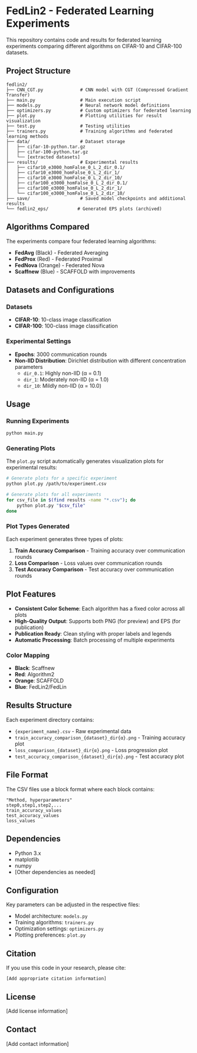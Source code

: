 # FedLin2 - Federated Learning Experiments

This repository contains code and results for federated learning experiments comparing different algorithms on CIFAR-10 and CIFAR-100 datasets.

## Project Structure

```
fedlin2/
├── CNN_CGT.py              # CNN model with CGT (Compressed Gradient Transfer)
├── main.py                 # Main execution script
├── models.py               # Neural network model definitions
├── optimizers.py           # Custom optimizers for federated learning
├── plot.py                 # Plotting utilities for result visualization
├── test.py                 # Testing utilities
├── trainers.py             # Training algorithms and federated learning methods
├── data/                   # Dataset storage
│   ├── cifar-10-python.tar.gz
│   ├── cifar-100-python.tar.gz
│   └── [extracted datasets]
├── results/                # Experimental results
│   ├── cifar10_e3000_homFalse_0_L_2_dir_0.1/
│   ├── cifar10_e3000_homFalse_0_L_2_dir_1/
│   ├── cifar10_e3000_homFalse_0_L_2_dir_10/
│   ├── cifar100_e3000_homFalse_0_L_2_dir_0.1/
│   ├── cifar100_e3000_homFalse_0_L_2_dir_1/
│   └── cifar100_e3000_homFalse_0_L_2_dir_10/
├── save/                   # Saved model checkpoints and additional results
└── fedlin2_eps/           # Generated EPS plots (archived)
```

## Algorithms Compared

The experiments compare four federated learning algorithms:

- **FedAvg** (Black) - Federated Averaging
- **FedProx** (Red) - Federated Proximal
- **FedNova** (Orange) - Federated Nova
- **Scaffnew** (Blue) - SCAFFOLD with improvements

## Datasets and Configurations

### Datasets
- **CIFAR-10**: 10-class image classification
- **CIFAR-100**: 100-class image classification

### Experimental Settings
- **Epochs**: 3000 communication rounds
- **Non-IID Distribution**: Dirichlet distribution with different concentration parameters
  - `dir_0.1`: Highly non-IID (α = 0.1)
  - `dir_1`: Moderately non-IID (α = 1.0)
  - `dir_10`: Mildly non-IID (α = 10.0)

## Usage

### Running Experiments
```bash
python main.py
```

### Generating Plots
The `plot.py` script automatically generates visualization plots for experimental results:

```bash
# Generate plots for a specific experiment
python plot.py /path/to/experiment.csv

# Generate plots for all experiments
for csv_file in $(find results -name "*.csv"); do
    python plot.py "$csv_file"
done
```

### Plot Types Generated
Each experiment generates three types of plots:
1. **Train Accuracy Comparison** - Training accuracy over communication rounds
2. **Loss Comparison** - Loss values over communication rounds  
3. **Test Accuracy Comparison** - Test accuracy over communication rounds

## Plot Features

- **Consistent Color Scheme**: Each algorithm has a fixed color across all plots
- **High-Quality Output**: Supports both PNG (for preview) and EPS (for publication)
- **Publication Ready**: Clean styling with proper labels and legends
- **Automatic Processing**: Batch processing of multiple experiments

### Color Mapping
- **Black**: Scaffnew
- **Red**: Algorithm2
- **Orange**: SCAFFOLD
- **Blue**: FedLin2/FedLin

## Results Structure

Each experiment directory contains:
- `{experiment_name}.csv` - Raw experimental data
- `train_accuracy_comparison_{dataset}_dir{α}.png` - Training accuracy plot
- `loss_comparison_{dataset}_dir{α}.png` - Loss progression plot
- `test_accuracy_comparison_{dataset}_dir{α}.png` - Test accuracy plot

## File Format

The CSV files use a block format where each block contains:
```
"Method, hyperparameters"
step0,step1,step2,...
train_accuracy_values
test_accuracy_values
loss_values
```

## Dependencies

- Python 3.x
- matplotlib
- numpy
- [Other dependencies as needed]

## Configuration

Key parameters can be adjusted in the respective files:
- Model architecture: `models.py`
- Training algorithms: `trainers.py`
- Optimization settings: `optimizers.py`
- Plotting preferences: `plot.py`

## Citation

If you use this code in your research, please cite:
```
[Add appropriate citation information]
```

## License

[Add license information]

## Contact

[Add contact information]